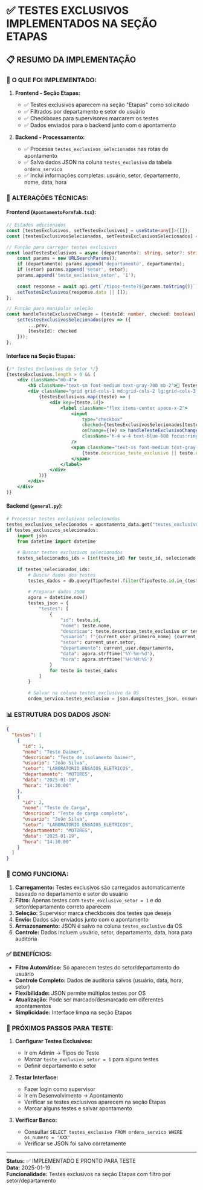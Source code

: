 # ✅ TESTES EXCLUSIVOS IMPLEMENTADOS NA SEÇÃO ETAPAS

## 📋 RESUMO DA IMPLEMENTAÇÃO

### 🎯 **O QUE FOI IMPLEMENTADO:**

1. **Frontend - Seção Etapas:**
   - ✅ Testes exclusivos aparecem na seção "Etapas" como solicitado
   - ✅ Filtrados por departamento e setor do usuário
   - ✅ Checkboxes para supervisores marcarem os testes
   - ✅ Dados enviados para o backend junto com o apontamento

2. **Backend - Processamento:**
   - ✅ Processa `testes_exclusivos_selecionados` nas rotas de apontamento
   - ✅ Salva dados JSON na coluna `testes_exclusivo` da tabela `ordens_servico`
   - ✅ Inclui informações completas: usuário, setor, departamento, nome, data, hora

### 🔧 **ALTERAÇÕES TÉCNICAS:**

#### **Frontend (`ApontamentoFormTab.tsx`):**
```typescript
// Estados adicionados
const [testesExclusivos, setTestesExclusivos] = useState<any[]>([]);
const [testesExclusivosSelecionados, setTestesExclusivosSelecionados] = useState<Record<number, boolean>>({});

// Função para carregar testes exclusivos
const loadTestesExclusivos = async (departamento?: string, setor?: string) => {
    const params = new URLSearchParams();
    if (departamento) params.append('departamento', departamento);
    if (setor) params.append('setor', setor);
    params.append('teste_exclusivo_setor', '1');
    
    const response = await api.get(`/tipos-teste?${params.toString()}`);
    setTestesExclusivos(response.data || []);
};

// Função para manipular seleção
const handleTesteExclusivoChange = (testeId: number, checked: boolean) => {
    setTestesExclusivosSelecionados(prev => ({
        ...prev,
        [testeId]: checked
    }));
};
```

#### **Interface na Seção Etapas:**
```jsx
{/* Testes Exclusivos do Setor */}
{testesExclusivos.length > 0 && (
    <div className="mb-4">
        <h5 className="text-sm font-medium text-gray-700 mb-2">🧪 Testes Exclusivos do Setor</h5>
        <div className="grid grid-cols-1 md:grid-cols-2 lg:grid-cols-3 gap-3">
            {testesExclusivos.map((teste) => (
                <div key={teste.id}>
                    <label className="flex items-center space-x-2">
                        <input
                            type="checkbox"
                            checked={testesExclusivosSelecionados[teste.id] || false}
                            onChange={(e) => handleTesteExclusivoChange(teste.id, e.target.checked)}
                            className="h-4 w-4 text-blue-600 focus:ring-blue-500 border-gray-300 rounded"
                        />
                        <span className="text-xs font-medium text-gray-700">
                            {teste.descricao_teste_exclusivo || teste.nome}
                        </span>
                    </label>
                </div>
            ))}
        </div>
    </div>
)}
```

#### **Backend (`general.py`):**
```python
# Processar testes exclusivos selecionados
testes_exclusivos_selecionados = apontamento_data.get("testes_exclusivos_selecionados", {})
if testes_exclusivos_selecionados:
    import json
    from datetime import datetime
    
    # Buscar testes exclusivos selecionados
    testes_selecionados_ids = [int(teste_id) for teste_id, selecionado in testes_exclusivos_selecionados.items() if selecionado]
    
    if testes_selecionados_ids:
        # Buscar dados dos testes
        testes_dados = db.query(TipoTeste).filter(TipoTeste.id.in_(testes_selecionados_ids)).all()
        
        # Preparar dados JSON
        agora = datetime.now()
        testes_json = {
            "testes": [
                {
                    "id": teste.id,
                    "nome": teste.nome,
                    "descricao": teste.descricao_teste_exclusivo or teste.nome,
                    "usuario": f"{current_user.primeiro_nome} {current_user.sobrenome}",
                    "setor": current_user.setor,
                    "departamento": current_user.departamento,
                    "data": agora.strftime('%Y-%m-%d'),
                    "hora": agora.strftime('%H:%M:%S')
                }
                for teste in testes_dados
            ]
        }
        
        # Salvar na coluna testes_exclusivo da OS
        ordem_servico.testes_exclusivo = json.dumps(testes_json, ensure_ascii=False)
```

### 📊 **ESTRUTURA DOS DADOS JSON:**

```json
{
  "testes": [
    {
      "id": 1,
      "nome": "Teste Daimer",
      "descricao": "Teste de isolamento Daimer",
      "usuario": "João Silva",
      "setor": "LABORATORIO_ENSAIOS_ELETRICOS",
      "departamento": "MOTORES",
      "data": "2025-01-19",
      "hora": "14:30:00"
    },
    {
      "id": 2,
      "nome": "Teste de Carga",
      "descricao": "Teste de carga completo",
      "usuario": "João Silva",
      "setor": "LABORATORIO_ENSAIOS_ELETRICOS", 
      "departamento": "MOTORES",
      "data": "2025-01-19",
      "hora": "14:30:00"
    }
  ]
}
```

### 🎯 **COMO FUNCIONA:**

1. **Carregamento:** Testes exclusivos são carregados automaticamente baseado no departamento e setor do usuário
2. **Filtro:** Apenas testes com `teste_exclusivo_setor = 1` e do setor/departamento correto aparecem
3. **Seleção:** Supervisor marca checkboxes dos testes que deseja
4. **Envio:** Dados são enviados junto com o apontamento
5. **Armazenamento:** JSON é salvo na coluna `testes_exclusivo` da OS
6. **Controle:** Dados incluem usuário, setor, departamento, data, hora para auditoria

### ✅ **BENEFÍCIOS:**

- **Filtro Automático:** Só aparecem testes do setor/departamento do usuário
- **Controle Completo:** Dados de auditoria salvos (usuário, data, hora, setor)
- **Flexibilidade:** JSON permite múltiplos testes por OS
- **Atualização:** Pode ser marcado/desmarcado em diferentes apontamentos
- **Simplicidade:** Interface limpa na seção Etapas

### 🧪 **PRÓXIMOS PASSOS PARA TESTE:**

1. **Configurar Testes Exclusivos:**
   - Ir em Admin → Tipos de Teste
   - Marcar `teste_exclusivo_setor = 1` para alguns testes
   - Definir departamento e setor

2. **Testar Interface:**
   - Fazer login como supervisor
   - Ir em Desenvolvimento → Apontamento
   - Verificar se testes exclusivos aparecem na seção Etapas
   - Marcar alguns testes e salvar apontamento

3. **Verificar Banco:**
   - Consultar `SELECT testes_exclusivo FROM ordens_servico WHERE os_numero = 'XXX'`
   - Verificar se JSON foi salvo corretamente

---

**Status:** ✅ IMPLEMENTADO E PRONTO PARA TESTE  
**Data:** 2025-01-19  
**Funcionalidade:** Testes exclusivos na seção Etapas com filtro por setor/departamento
